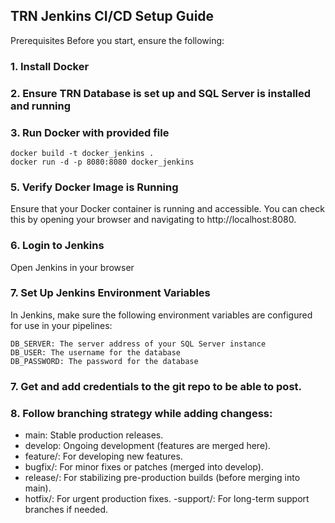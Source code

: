 ## TRN Jenkins CI/CD Setup Guide

Prerequisites
Before you start, ensure the following:

### 1. Install Docker

### 2. Ensure TRN Database is set up and SQL Server is installed and running

### 3. Run Docker with provided file
```
docker build -t docker_jenkins .
docker run -d -p 8080:8080 docker_jenkins
```

### 5. Verify Docker Image is Running
Ensure that your Docker container is running and accessible. You can check this by opening your browser and navigating to http://localhost:8080.

### 6. Login to Jenkins
Open Jenkins in your browser

### 7. Set Up Jenkins Environment Variables
In Jenkins, make sure the following environment variables are configured for use in your pipelines:

```
DB_SERVER: The server address of your SQL Server instance
DB_USER: The username for the database 
DB_PASSWORD: The password for the database 
```
### 7. Get and add credentials to the git repo to be able to post. 

### 8. Follow branching strategy while adding changess:

- main: Stable production releases.
- develop: Ongoing development (features are merged here).
- feature/: For developing new features.
- bugfix/: For minor fixes or patches (merged into develop).
- release/: For stabilizing pre-production builds (before merging into main).
- hotfix/: For urgent production fixes.
-support/: For long-term support branches if needed.
